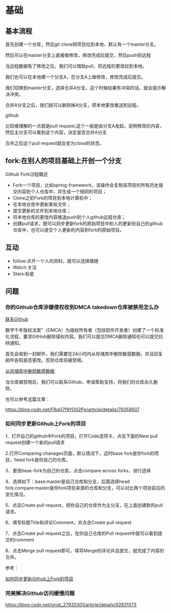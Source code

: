 # 基础

## 基本流程

首先创建一个仓库，然后git clone把项目拉到本地，默认有一个master分支。

然后可以在master分支上直接做修改，修改完成后提交，然后push到远程

当远程数据有了修改之后，我们可以借助pull，将远程的更改拉到本地。

我们也可以在本地建一个分支A，在分支A上做修改，修改完成后提交。

我们切换到master分支，选择合并A分支，这个时候如果有冲突的话，就会提示解决冲突。

合并A分支之后，我们就可以删除掉A分支，把本地更改推送到远程。

github

比较难理解的一点就是pull request,这个一般是由分支A发起，说明修改的内容，然后主分支可以看到这个内容，决定是否合并A分支

合并之后这个pull request就会变为close的状态。

## fork:在别人的项目基础上开创一个分支

Github Fork过程概述

- Fork一个项目，比如spring-framework，该操作会复制该项目的所有历史提交内容到个人仓库中，并生成一个相同的项目；
- Clone之前Fork的项目到本地计算机中；
- 在本地仓库中更新某些文件；
- 提交更新的文件到本地仓库；
- 将本地仓库的更改内容推送push到个人github远程仓库；
- 创建pull请求，既可以同步更新fork的原始项目中别人的更新到自己的github仓库中，也可以提交个人更新的内容到fork的原始项目。

## 互动

- follow:点开一个人的资料，就可以选择跟随
- Watch:关注
- Stars:标星

## 问题

### 你的Github仓库涉嫌侵权收到DMCA takedown仓库被禁用怎么办

[联系Github](https://github.com/contact)

数字千年版权法案”（DMCA）为版权所有者（包括软件开发者）创建了一个标准化流程，要求GitHub删除侵权内容。我们可以提交DMCA删除通知也可以提交抗辩通知。

首先会收到一封邮件，我们需要在24小时内从存储库中删除敏感数据，并且回复邮件告知是否更改。否则仓库将被禁用。

[从存储库中删除敏感数据](https://help.github.com/en/articles/removing-sensitive-data-from-a-repository)

当仓库被禁用后，我们可以联系Github，申请帮助支持，将我们的仓库永久删除。

也可以参考这篇文章：

<https://blog.csdn.net/F8qG7f9YD02Pe/article/details/79358507>

### 如何同步更新Github上Fork的项目

1、打开自己的github中Fork的项目，打开Code选项卡，点击下面的New pull request创建一个新的pull请求

2.打开Comparing chanages页面，默认情况下，这时base fork是你fork的项目，head fork是你自己的仓库。

3、更改base-fork为自己的仓库，点击compare across forks，进行选择

4、选择如下：base:master是自己仓库和分支，后面选择head fork,compare:master是你fork项目来源的仓库和分支，可以对比两个项目前后的变化情况。

5、点击Create pull request，把你自己的仓库作为主分支，在上面创建新的pull请求。

6、填写标题Title和评论Comment，并点击Create pull request

7、点击Create pull request之后，在你自己仓库的Pull request中就可以看到提交的comment

8、点击Merge pull request即可，填写Merge的评论并且提交，就完成了内容的合并。

参考：

[如何同步更新Github上Fork的项目](https://www.jianshu.com/p/8ab6ef7ce5e3)

### 完美解决Github访问缓慢问题

<https://blog.csdn.net/sinat_27933301/article/details/92831373>
